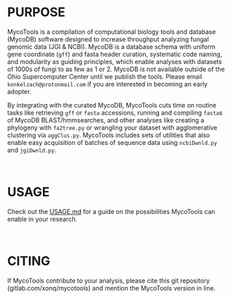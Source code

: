 # PURPOSE
MycoTools is a compilation of computational biology tools and database (MycoDB) software designed to increase throughput analyzing fungal genomic data (JGI & NCBI). MycoDB is a database schema with uniform gene coordinate (`gff`) and fasta header curation, systematic code naming, and modularity as guiding principles, which enable analyses with datasets of 1000s of fungi to as few as 1 or 2. MycoDB is not available outside of the Ohio Supercomputer Center until we publish the tools. Please email `konkelzach@protonmail.com` if you are interested in becoming an early adopter.

By integrating with the curated MycoDB, MycoTools cuts time on routine tasks like retrieving `gff` or `fasta` accessions, running and compiling `fasta`s of MycoDB BLAST/hmmsearches, and other analyses like creating a phylogeny with `fa2tree.py` or wrangling your dataset with agglomerative clustering via `aggClus.py`. MycoTools includes sets of utilities that also enable easy acquisition of batches of sequence data using `ncbiDwnld.py` and `jgiDwnld.py`.

<br />

# USAGE
Check out the [USAGE.md](https://gitlab.com/xonq/mycotools/-/blob/master/mycotools/USAGE.md) for a guide on the possibilities MycoTools can enable in your research. 

<br />

# CITING
If MycoTools contribute to your analysis, please cite this git repository (gitlab.com/xonq/mycotools) and mention the MycoTools version in line.
